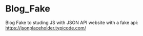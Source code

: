 # Blog_Fake
Blog Fake to studing JS with JSON API
website with a fake api: https://jsonplaceholder.typicode.com/
